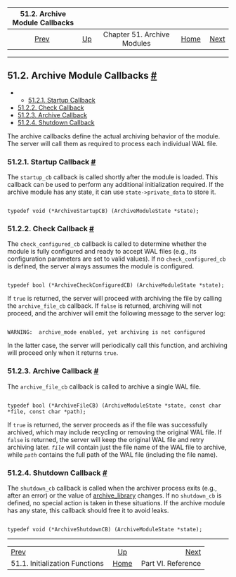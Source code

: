 <!--?xml version="1.0" encoding="UTF-8" standalone="no"?-->

|                   51.2. Archive Module Callbacks                   |                                                          |                             |                                                       |                                              |
| :----------------------------------------------------------------: | :------------------------------------------------------- | :-------------------------: | ----------------------------------------------------: | -------------------------------------------: |
| [Prev](archive-module-init.html "51.1. Initialization Functions")  | [Up](archive-modules.html "Chapter 51. Archive Modules") | Chapter 51. Archive Modules | [Home](index.html "PostgreSQL 17devel Documentation") |  [Next](reference.html "Part VI. Reference") |

***

## 51.2. Archive Module Callbacks [#](#ARCHIVE-MODULE-CALLBACKS)

  * *   [51.2.1. Startup Callback](archive-module-callbacks.html#ARCHIVE-MODULE-STARTUP)
  * [51.2.2. Check Callback](archive-module-callbacks.html#ARCHIVE-MODULE-CHECK)
  * [51.2.3. Archive Callback](archive-module-callbacks.html#ARCHIVE-MODULE-ARCHIVE)
  * [51.2.4. Shutdown Callback](archive-module-callbacks.html#ARCHIVE-MODULE-SHUTDOWN)

The archive callbacks define the actual archiving behavior of the module. The server will call them as required to process each individual WAL file.

### 51.2.1. Startup Callback [#](#ARCHIVE-MODULE-STARTUP)

The `startup_cb` callback is called shortly after the module is loaded. This callback can be used to perform any additional initialization required. If the archive module has any state, it can use `state->private_data` to store it.

```

typedef void (*ArchiveStartupCB) (ArchiveModuleState *state);
```

### 51.2.2. Check Callback [#](#ARCHIVE-MODULE-CHECK)

The `check_configured_cb` callback is called to determine whether the module is fully configured and ready to accept WAL files (e.g., its configuration parameters are set to valid values). If no `check_configured_cb` is defined, the server always assumes the module is configured.

```

typedef bool (*ArchiveCheckConfiguredCB) (ArchiveModuleState *state);
```

If `true` is returned, the server will proceed with archiving the file by calling the `archive_file_cb` callback. If `false` is returned, archiving will not proceed, and the archiver will emit the following message to the server log:

```

WARNING:  archive_mode enabled, yet archiving is not configured
```

In the latter case, the server will periodically call this function, and archiving will proceed only when it returns `true`.

### 51.2.3. Archive Callback [#](#ARCHIVE-MODULE-ARCHIVE)

The `archive_file_cb` callback is called to archive a single WAL file.

```

typedef bool (*ArchiveFileCB) (ArchiveModuleState *state, const char *file, const char *path);
```

If `true` is returned, the server proceeds as if the file was successfully archived, which may include recycling or removing the original WAL file. If `false` is returned, the server will keep the original WAL file and retry archiving later. *`file`* will contain just the file name of the WAL file to archive, while *`path`* contains the full path of the WAL file (including the file name).

### 51.2.4. Shutdown Callback [#](#ARCHIVE-MODULE-SHUTDOWN)

The `shutdown_cb` callback is called when the archiver process exits (e.g., after an error) or the value of [archive\_library](runtime-config-wal.html#GUC-ARCHIVE-LIBRARY) changes. If no `shutdown_cb` is defined, no special action is taken in these situations. If the archive module has any state, this callback should free it to avoid leaks.

```

typedef void (*ArchiveShutdownCB) (ArchiveModuleState *state);
```

***

|                                                                    |                                                          |                                              |
| :----------------------------------------------------------------- | :------------------------------------------------------: | -------------------------------------------: |
| [Prev](archive-module-init.html "51.1. Initialization Functions")  | [Up](archive-modules.html "Chapter 51. Archive Modules") |  [Next](reference.html "Part VI. Reference") |
| 51.1. Initialization Functions                                     |   [Home](index.html "PostgreSQL 17devel Documentation")  |                           Part VI. Reference |

